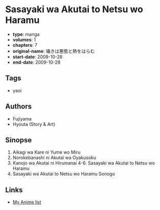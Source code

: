 # Sasayaki wa Akutai to Netsu wo Haramu

-   **type**: manga
-   **volumes**: 1
-   **chapters**: 7
-   **original-name**: 囁きは悪態と熱をはらむ
-   **start-date**: 2009-10-28
-   **end-date**: 2009-10-28

## Tags

-   yaoi

## Authors

-   Fujiyama
-   Hyouta (Story & Art)

## Sinopse

1. Aikagi wa Kare ni Yume wo Miru
2. Norokebanashi ni Akutai wa Oyakusoku
3. Kanojo wa Akutai ni Hirumanai
   4-6. Sasayaki wa Akutai to Netsu wo Haramu
4. Sasayaki wa Akutai to Netsu wo Haramu Sonogo

## Links

-   [My Anime list](https://myanimelist.net/manga/94231/Sasayaki_wa_Akutai_to_Netsu_wo_Haramu)
